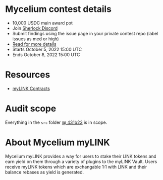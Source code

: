 # Mycelium contest details

- 10,000 USDC main award pot
- Join [Sherlock Discord](https://discord.gg/MABEWyASkp)
- Submit findings using the issue page in your private contest repo (label issues as med or high)
- [Read for more details](https://docs.sherlock.xyz/audits/watsons)
- Starts October 5, 2022 15:00 UTC
- Ends October 8, 2022 15:00 UTC

# Resources

* [myLINK Contracts](https://github.com/Evert0x/repo-example)

# Audit scope

Everything in the `src` folder [@ 431b23](https://github.com/mycelium-ethereum/link-staking/tree/431b23dc05cb2951901a94870dc09c45f1e4d86f) is in scope.

# About Mycelium myLINK

Mycelium myLINK provides a way for users to stake their LINK tokens and earn yield on them through a variety of plugins to the myLINK Vault. Users receive myLINK tokens which are exchangable 1:1 with LINK and their balance rebases as yield is generated.
